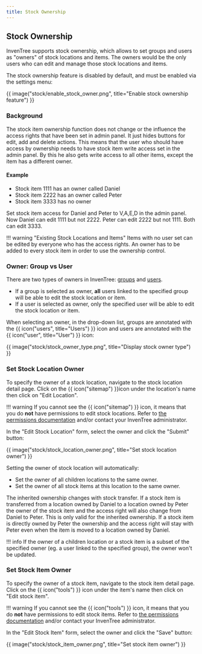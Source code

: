 ```yaml
---
title: Stock Ownership
---
```


## Stock Ownership

InvenTree supports stock ownership, which allows to set groups and users as "owners" of stock locations and items. The owners would be the only users who can edit and manage those stock locations and items.

The stock ownership feature is disabled by default, and must be enabled via the settings menu:

{{ image("stock/enable_stock_owner.png", title="Enable stock ownership feature") }}

### Background
The stock item ownership function does not change or the influence the access rights that have been set
in admin panel. It just hides buttons for edit, add and delete actions. This means that the user who
should have access by ownership needs to have stock item write access set in the admin panel. By
this he also gets write access to all other items, except the item has a different owner.

#### Example

* Stock item 1111 has an owner called Daniel
* Stock item 2222 has an owner called Peter
* Stock item 3333 has no owner

Set  stock item access for Daniel and Peter to V,A,E,D in the admin panel. Now Daniel can edit
1111 but not 2222. Peter can edit 2222 but not 1111. Both can edit 3333.


!!! warning "Existing Stock Locations and Items"
	Items with no user set can be edited by everyone who has the access rights. An owner has
	to be added to every stock item in order to use the ownership control.

### Owner: Group vs User

There are two types of owners in InvenTree: [groups](../settings/permissions.md#group) and [users](../settings/permissions.md#user).

* If a group is selected as owner, **all** users linked to the specified group will be able to edit the stock location or item.
* If a user is selected as owner, only the specified user will be able to edit the stock location or item.

When selecting an owner, in the drop-down list, groups are annotated with the {{ icon("users", title="Users") }} icon and users are annotated with the {{ icon("user", title="User") }} icon:

{{ image("stock/stock_owner_type.png", title="Display stock owner type") }}

### Set Stock Location Owner

To specify the owner of a stock location, navigate to the stock location detail page. Click on the {{ icon("sitemap") }}icon under the location's name then click on "Edit Location".

!!! warning
	If you cannot see the {{ icon("sitemap") }} icon, it means that you do **not** have permissions to edit stock locations. Refer to [the permissions documentation](../settings/permissions.md#roles) and/or contact your InvenTree administrator.

In the "Edit Stock Location" form, select the owner and click the "Submit" button:

{{ image("stock/stock_location_owner.png", title="Set stock location owner") }}

Setting the owner of stock location will automatically:

* Set the owner of all children locations to the same owner.
* Set the owner of all stock items at this location to the same owner.

The inherited ownership changes with stock transfer. If a stock item is transferred from a location
owned by Daniel to a location owned by Peter the owner of the stock item and the access right will
also change from Daniel to Peter. This is only valid for the inherited ownership. If a stock item
is directly owned by Peter the ownership and the access right will stay with Peter even when the item
is moved to a location owned by Daniel.

!!! info
	If the owner of a children location or a stock item is a subset of the specified owner (eg. a user linked to the specified group), the owner won't be updated.

### Set Stock Item Owner

To specify the owner of a stock item, navigate to the stock item detail page. Click on the {{ icon("tools") }} icon under the item's name then click on "Edit stock item".

!!! warning
	If you cannot see the {{ icon("tools") }} icon, it means that you do **not** have permissions to edit stock items. Refer to [the permissions documentation](../settings/permissions.md/#roles) and/or contact your InvenTree administrator.

In the "Edit Stock Item" form, select the owner and click the "Save" button:

{{ image("stock/stock_item_owner.png", title="Set stock item owner") }}
